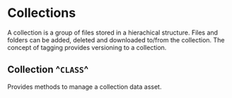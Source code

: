 # Collections

A collection is a group of files stored in a hierachical structure. Files and folders can be added, deleted and downloaded to/from the collection. The concept of tagging provides versioning to a collection.

## Collection ^`CLASS`^

Provides methods to manage a collection data asset.